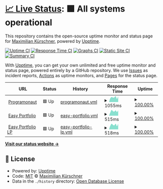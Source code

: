 # [📈 Live Status](https://programonaut.github.io/upptime): <!--live status--> **🟩 All systems operational**

This repository contains the open-source uptime monitor and status page for [Maximilian Kürschner](https://www.programonaut.com), powered by [Upptime](https://github.com/upptime/upptime).

[![Uptime CI](https://github.com/programonaut/upptime/workflows/Uptime%20CI/badge.svg)](https://github.com/programonaut/upptime/actions?query=workflow%3A%22Uptime+CI%22)
[![Response Time CI](https://github.com/programonaut/upptime/workflows/Response%20Time%20CI/badge.svg)](https://github.com/programonaut/upptime/actions?query=workflow%3A%22Response+Time+CI%22)
[![Graphs CI](https://github.com/programonaut/upptime/workflows/Graphs%20CI/badge.svg)](https://github.com/programonaut/upptime/actions?query=workflow%3A%22Graphs+CI%22)
[![Static Site CI](https://github.com/programonaut/upptime/workflows/Static%20Site%20CI/badge.svg)](https://github.com/programonaut/upptime/actions?query=workflow%3A%22Static+Site+CI%22)
[![Summary CI](https://github.com/programonaut/upptime/workflows/Summary%20CI/badge.svg)](https://github.com/programonaut/upptime/actions?query=workflow%3A%22Summary+CI%22)

With [Upptime](https://upptime.js.org), you can get your own unlimited and free uptime monitor and status page, powered entirely by a GitHub repository. We use [Issues](https://github.com/programonaut/upptime/issues) as incident reports, [Actions](https://github.com/programonaut/upptime/actions) as uptime monitors, and [Pages](https://programonaut.github.io/upptime) for the status page.

<!--start: status pages-->
<!-- This summary is generated by Upptime (https://github.com/upptime/upptime) -->
<!-- Do not edit this manually, your changes will be overwritten -->
<!-- prettier-ignore -->
| URL | Status | History | Response Time | Uptime |
| --- | ------ | ------- | ------------- | ------ |
| <img alt="" src="https://icons.duckduckgo.com/ip3/www.programonaut.com.ico" height="13"> [Programonaut](https://www.programonaut.com) | 🟩 Up | [programonaut.yml](https://github.com/programonaut/upptime/commits/HEAD/history/programonaut.yml) | <details><summary><img alt="Response time graph" src="./graphs/programonaut/response-time-week.png" height="20"> 1055ms</summary><br><a href="https://programonaut.github.io/upptime/history/programonaut"><img alt="Response time 1042" src="https://img.shields.io/endpoint?url=https%3A%2F%2Fraw.githubusercontent.com%2Fprogramonaut%2Fupptime%2FHEAD%2Fapi%2Fprogramonaut%2Fresponse-time.json"></a><br><a href="https://programonaut.github.io/upptime/history/programonaut"><img alt="24-hour response time 1259" src="https://img.shields.io/endpoint?url=https%3A%2F%2Fraw.githubusercontent.com%2Fprogramonaut%2Fupptime%2FHEAD%2Fapi%2Fprogramonaut%2Fresponse-time-day.json"></a><br><a href="https://programonaut.github.io/upptime/history/programonaut"><img alt="7-day response time 1055" src="https://img.shields.io/endpoint?url=https%3A%2F%2Fraw.githubusercontent.com%2Fprogramonaut%2Fupptime%2FHEAD%2Fapi%2Fprogramonaut%2Fresponse-time-week.json"></a><br><a href="https://programonaut.github.io/upptime/history/programonaut"><img alt="30-day response time 1027" src="https://img.shields.io/endpoint?url=https%3A%2F%2Fraw.githubusercontent.com%2Fprogramonaut%2Fupptime%2FHEAD%2Fapi%2Fprogramonaut%2Fresponse-time-month.json"></a><br><a href="https://programonaut.github.io/upptime/history/programonaut"><img alt="1-year response time 1042" src="https://img.shields.io/endpoint?url=https%3A%2F%2Fraw.githubusercontent.com%2Fprogramonaut%2Fupptime%2FHEAD%2Fapi%2Fprogramonaut%2Fresponse-time-year.json"></a></details> | <details><summary><a href="https://programonaut.github.io/upptime/history/programonaut">100.00%</a></summary><a href="https://programonaut.github.io/upptime/history/programonaut"><img alt="All-time uptime 99.96%" src="https://img.shields.io/endpoint?url=https%3A%2F%2Fraw.githubusercontent.com%2Fprogramonaut%2Fupptime%2FHEAD%2Fapi%2Fprogramonaut%2Fuptime.json"></a><br><a href="https://programonaut.github.io/upptime/history/programonaut"><img alt="24-hour uptime 100.00%" src="https://img.shields.io/endpoint?url=https%3A%2F%2Fraw.githubusercontent.com%2Fprogramonaut%2Fupptime%2FHEAD%2Fapi%2Fprogramonaut%2Fuptime-day.json"></a><br><a href="https://programonaut.github.io/upptime/history/programonaut"><img alt="7-day uptime 100.00%" src="https://img.shields.io/endpoint?url=https%3A%2F%2Fraw.githubusercontent.com%2Fprogramonaut%2Fupptime%2FHEAD%2Fapi%2Fprogramonaut%2Fuptime-week.json"></a><br><a href="https://programonaut.github.io/upptime/history/programonaut"><img alt="30-day uptime 100.00%" src="https://img.shields.io/endpoint?url=https%3A%2F%2Fraw.githubusercontent.com%2Fprogramonaut%2Fupptime%2FHEAD%2Fapi%2Fprogramonaut%2Fuptime-month.json"></a><br><a href="https://programonaut.github.io/upptime/history/programonaut"><img alt="1-year uptime 99.96%" src="https://img.shields.io/endpoint?url=https%3A%2F%2Fraw.githubusercontent.com%2Fprogramonaut%2Fupptime%2FHEAD%2Fapi%2Fprogramonaut%2Fuptime-year.json"></a></details>
| <img alt="" src="https://icons.duckduckgo.com/ip3/app.easy-portfolio.com.ico" height="13"> [Easy Portfolio](https://app.easy-portfolio.com) | 🟩 Up | [easy-portfolio.yml](https://github.com/programonaut/upptime/commits/HEAD/history/easy-portfolio.yml) | <details><summary><img alt="Response time graph" src="./graphs/easy-portfolio/response-time-week.png" height="20"> 515ms</summary><br><a href="https://programonaut.github.io/upptime/history/easy-portfolio"><img alt="Response time 485" src="https://img.shields.io/endpoint?url=https%3A%2F%2Fraw.githubusercontent.com%2Fprogramonaut%2Fupptime%2FHEAD%2Fapi%2Feasy-portfolio%2Fresponse-time.json"></a><br><a href="https://programonaut.github.io/upptime/history/easy-portfolio"><img alt="24-hour response time 602" src="https://img.shields.io/endpoint?url=https%3A%2F%2Fraw.githubusercontent.com%2Fprogramonaut%2Fupptime%2FHEAD%2Fapi%2Feasy-portfolio%2Fresponse-time-day.json"></a><br><a href="https://programonaut.github.io/upptime/history/easy-portfolio"><img alt="7-day response time 515" src="https://img.shields.io/endpoint?url=https%3A%2F%2Fraw.githubusercontent.com%2Fprogramonaut%2Fupptime%2FHEAD%2Fapi%2Feasy-portfolio%2Fresponse-time-week.json"></a><br><a href="https://programonaut.github.io/upptime/history/easy-portfolio"><img alt="30-day response time 504" src="https://img.shields.io/endpoint?url=https%3A%2F%2Fraw.githubusercontent.com%2Fprogramonaut%2Fupptime%2FHEAD%2Fapi%2Feasy-portfolio%2Fresponse-time-month.json"></a><br><a href="https://programonaut.github.io/upptime/history/easy-portfolio"><img alt="1-year response time 485" src="https://img.shields.io/endpoint?url=https%3A%2F%2Fraw.githubusercontent.com%2Fprogramonaut%2Fupptime%2FHEAD%2Fapi%2Feasy-portfolio%2Fresponse-time-year.json"></a></details> | <details><summary><a href="https://programonaut.github.io/upptime/history/easy-portfolio">100.00%</a></summary><a href="https://programonaut.github.io/upptime/history/easy-portfolio"><img alt="All-time uptime 99.98%" src="https://img.shields.io/endpoint?url=https%3A%2F%2Fraw.githubusercontent.com%2Fprogramonaut%2Fupptime%2FHEAD%2Fapi%2Feasy-portfolio%2Fuptime.json"></a><br><a href="https://programonaut.github.io/upptime/history/easy-portfolio"><img alt="24-hour uptime 100.00%" src="https://img.shields.io/endpoint?url=https%3A%2F%2Fraw.githubusercontent.com%2Fprogramonaut%2Fupptime%2FHEAD%2Fapi%2Feasy-portfolio%2Fuptime-day.json"></a><br><a href="https://programonaut.github.io/upptime/history/easy-portfolio"><img alt="7-day uptime 100.00%" src="https://img.shields.io/endpoint?url=https%3A%2F%2Fraw.githubusercontent.com%2Fprogramonaut%2Fupptime%2FHEAD%2Fapi%2Feasy-portfolio%2Fuptime-week.json"></a><br><a href="https://programonaut.github.io/upptime/history/easy-portfolio"><img alt="30-day uptime 100.00%" src="https://img.shields.io/endpoint?url=https%3A%2F%2Fraw.githubusercontent.com%2Fprogramonaut%2Fupptime%2FHEAD%2Fapi%2Feasy-portfolio%2Fuptime-month.json"></a><br><a href="https://programonaut.github.io/upptime/history/easy-portfolio"><img alt="1-year uptime 99.98%" src="https://img.shields.io/endpoint?url=https%3A%2F%2Fraw.githubusercontent.com%2Fprogramonaut%2Fupptime%2FHEAD%2Fapi%2Feasy-portfolio%2Fuptime-year.json"></a></details>
| <img alt="" src="https://icons.duckduckgo.com/ip3/easy-portfolio.com.ico" height="13"> [Easy Portfolio LP](https://easy-portfolio.com) | 🟩 Up | [easy-portfolio-lp.yml](https://github.com/programonaut/upptime/commits/HEAD/history/easy-portfolio-lp.yml) | <details><summary><img alt="Response time graph" src="./graphs/easy-portfolio-lp/response-time-week.png" height="20"> 518ms</summary><br><a href="https://programonaut.github.io/upptime/history/easy-portfolio-lp"><img alt="Response time 482" src="https://img.shields.io/endpoint?url=https%3A%2F%2Fraw.githubusercontent.com%2Fprogramonaut%2Fupptime%2FHEAD%2Fapi%2Feasy-portfolio-lp%2Fresponse-time.json"></a><br><a href="https://programonaut.github.io/upptime/history/easy-portfolio-lp"><img alt="24-hour response time 618" src="https://img.shields.io/endpoint?url=https%3A%2F%2Fraw.githubusercontent.com%2Fprogramonaut%2Fupptime%2FHEAD%2Fapi%2Feasy-portfolio-lp%2Fresponse-time-day.json"></a><br><a href="https://programonaut.github.io/upptime/history/easy-portfolio-lp"><img alt="7-day response time 518" src="https://img.shields.io/endpoint?url=https%3A%2F%2Fraw.githubusercontent.com%2Fprogramonaut%2Fupptime%2FHEAD%2Fapi%2Feasy-portfolio-lp%2Fresponse-time-week.json"></a><br><a href="https://programonaut.github.io/upptime/history/easy-portfolio-lp"><img alt="30-day response time 503" src="https://img.shields.io/endpoint?url=https%3A%2F%2Fraw.githubusercontent.com%2Fprogramonaut%2Fupptime%2FHEAD%2Fapi%2Feasy-portfolio-lp%2Fresponse-time-month.json"></a><br><a href="https://programonaut.github.io/upptime/history/easy-portfolio-lp"><img alt="1-year response time 482" src="https://img.shields.io/endpoint?url=https%3A%2F%2Fraw.githubusercontent.com%2Fprogramonaut%2Fupptime%2FHEAD%2Fapi%2Feasy-portfolio-lp%2Fresponse-time-year.json"></a></details> | <details><summary><a href="https://programonaut.github.io/upptime/history/easy-portfolio-lp">100.00%</a></summary><a href="https://programonaut.github.io/upptime/history/easy-portfolio-lp"><img alt="All-time uptime 99.95%" src="https://img.shields.io/endpoint?url=https%3A%2F%2Fraw.githubusercontent.com%2Fprogramonaut%2Fupptime%2FHEAD%2Fapi%2Feasy-portfolio-lp%2Fuptime.json"></a><br><a href="https://programonaut.github.io/upptime/history/easy-portfolio-lp"><img alt="24-hour uptime 100.00%" src="https://img.shields.io/endpoint?url=https%3A%2F%2Fraw.githubusercontent.com%2Fprogramonaut%2Fupptime%2FHEAD%2Fapi%2Feasy-portfolio-lp%2Fuptime-day.json"></a><br><a href="https://programonaut.github.io/upptime/history/easy-portfolio-lp"><img alt="7-day uptime 100.00%" src="https://img.shields.io/endpoint?url=https%3A%2F%2Fraw.githubusercontent.com%2Fprogramonaut%2Fupptime%2FHEAD%2Fapi%2Feasy-portfolio-lp%2Fuptime-week.json"></a><br><a href="https://programonaut.github.io/upptime/history/easy-portfolio-lp"><img alt="30-day uptime 100.00%" src="https://img.shields.io/endpoint?url=https%3A%2F%2Fraw.githubusercontent.com%2Fprogramonaut%2Fupptime%2FHEAD%2Fapi%2Feasy-portfolio-lp%2Fuptime-month.json"></a><br><a href="https://programonaut.github.io/upptime/history/easy-portfolio-lp"><img alt="1-year uptime 99.95%" src="https://img.shields.io/endpoint?url=https%3A%2F%2Fraw.githubusercontent.com%2Fprogramonaut%2Fupptime%2FHEAD%2Fapi%2Feasy-portfolio-lp%2Fuptime-year.json"></a></details>

<!--end: status pages-->

[**Visit our status website →**](https://programonaut.github.io/upptime)

## 📄 License

- Powered by: [Upptime](https://github.com/upptime/upptime)
- Code: [MIT](./LICENSE) © [Maximilian Kürschner](https://www.programonaut.com)
- Data in the `./history` directory: [Open Database License](https://opendatacommons.org/licenses/odbl/1-0/)
